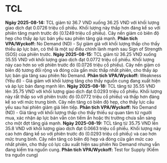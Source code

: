 # TCL

**Ngày 2025-08-14:** TCL giảm từ 36.7 VND xuống 36.25 VND với khối lượng giao dịch đạt 0.0726 triệu cổ phiếu. Khối lượng này thấp hơn đáng kể so với phiên tăng mạnh trước đó (0.1249 triệu cổ phiếu). Cây nến giảm có biên độ hẹp cho thấy áp lực bán yếu sau phiên tăng giá mạnh. **Phân tích VPA/Wyckoff:** No Demand (ND) - Sự giảm giá với khối lượng thấp cho thấy thiếu áp lực bán, có thể là một sự điều chỉnh lành mạnh sau Sign of Strength (SOS) của phiên trước.
**Ngày 2025-08-15:** TCL giảm từ 36.25 VND xuống 35.55 VND với khối lượng giao dịch đạt 0.0772 triệu cổ phiếu. Khối lượng này cao hơn so với phiên trước đó (0.0726 triệu cổ phiếu). Cây nến giảm có biên độ tương đối rộng và đóng cửa gần mức thấp nhất phiên, cho thấy áp lực bán gia tăng sau phiên No Demand. **Phân tích VPA/Wyckoff:** Weakness (Yếu đi) - Giá giảm với khối lượng tăng cho thấy nguồn cung đang xuất hiện và áp lực bán đang mạnh lên.
**Ngày 2025-08-18:** TCL tăng từ 35.55 VND lên 35.75 VND với khối lượng giao dịch đạt 0.0293 triệu cổ phiếu. Khối lượng này rất thấp so với phiên trước đó (0.0772 triệu cổ phiếu) và thấp hơn đáng kể so với mức trung bình. Cây nến tăng có biên độ hẹp, cho thấy lực cầu yếu sau hai phiên giảm giá liên tiếp. **Phân tích VPA/Wyckoff:** No Demand (ND) - Giá tăng với khối lượng thấp cho thấy thiếu sự quan tâm từ người mua, xác nhận áp lực bán vẫn còn tiềm ẩn hoặc thị trường chưa sẵn sàng cho một đợt tăng giá mạnh.
**Ngày 2025-08-19:** TCL tăng từ 35.75 VND lên 35.8 VND với khối lượng giao dịch đạt 0.0663 triệu cổ phiếu. Khối lượng này cao hơn đáng kể so với phiên trước đó (0.0293 triệu cổ phiếu) và cao hơn mức trung bình. Cây nến tăng có biên độ hẹp và đóng cửa gần mức cao nhất phiên, cho thấy có lực cầu xuất hiện sau phiên No Demand nhưng vẫn đang kiểm tra nguồn cung. **Phân tích VPA/Wyckoff:** Test for Supply (Kiểm tra nguồn cung)
